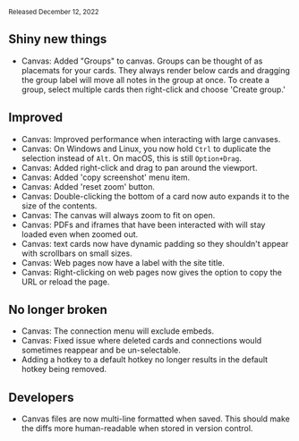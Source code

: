 <small>Released December 12, 2022</small>

## Shiny new things

- Canvas: Added "Groups" to canvas. Groups can be thought of as placemats for your cards. They always render below cards and dragging the group label will move all notes in the group at once. To create a group, select multiple cards then right-click and choose 'Create group.'

## Improved

- Canvas: Improved performance when interacting with large canvases.
- Canvas: On Windows and Linux, you now hold `Ctrl` to duplicate the selection instead of `Alt`. On macOS, this is still `Option+Drag`.
- Canvas: Added right-click and drag to pan around the viewport.
- Canvas: Added 'copy screenshot' menu item.
- Canvas: Added 'reset zoom' button.
- Canvas: Double-clicking the bottom of a card now auto expands it to the size of the contents.
- Canvas: The canvas will always zoom to fit on open.
- Canvas: PDFs and iframes that have been interacted with will stay loaded even when zoomed out.
- Canvas: text cards now have dynamic padding so they shouldn't appear with scrollbars on small sizes.
- Canvas: Web pages now have a label with the site title.
- Canvas: Right-clicking on web pages now gives the option to copy the URL or reload the page.

## No longer broken

- Canvas: The connection menu will exclude embeds.
- Canvas: Fixed issue where deleted cards and connections would sometimes reappear and be un-selectable.
- Adding a hotkey to a default hotkey no longer results in the default hotkey being removed.

## Developers

- Canvas files are now multi-line formatted when saved. This should make the diffs more human-readable when stored in version control.

